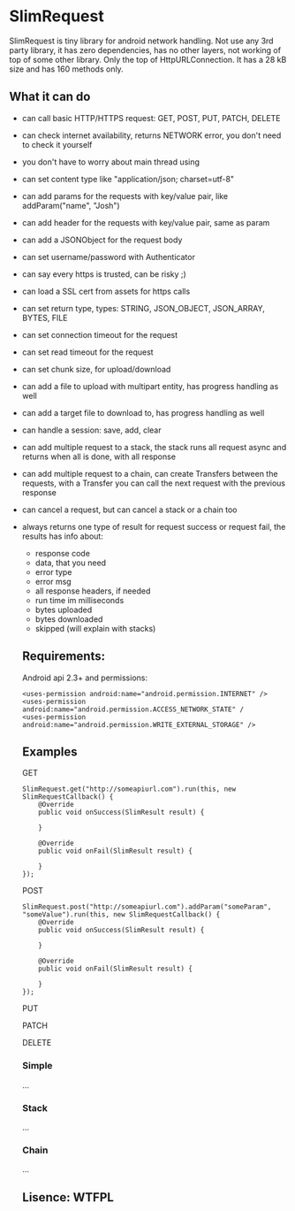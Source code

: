 # SlimRequest

SlimRequest is tiny library for android network handling. Not use any 3rd party library, it has zero dependencies, has no other layers, not working of top of some other library. Only the top of HttpURLConnection. It has a 28 kB size and has 160 methods only.

## What it can do
- can call basic HTTP/HTTPS request: GET, POST, PUT, PATCH, DELETE
- can check internet availability, returns NETWORK error, you don't need to check it yourself
- you don't have to worry about main thread using
- can set content type like "application/json; charset=utf-8"
- can add params for the requests with key/value pair, like addParam("name", "Josh")
- can add header for the requests with key/value pair, same as param
- can add a JSONObject for the request body
- can set username/password with Authenticator
- can say every https is trusted, can be risky ;)
- can load a SSL cert from assets for https calls
- can set return type, types: STRING, JSON_OBJECT, JSON_ARRAY, BYTES, FILE
- can set connection timeout for the request
- can set read timeout for the request
- can set chunk size, for upload/download
- can add a file to upload with multipart entity, has progress handling as well
- can add a target file to download to, has progress handling as well
- can handle a session: save, add, clear
- can add multiple request to a stack, the stack runs all request async and returns when all is done, with all response
- can add multiple request to a chain, can create Transfers between the requests, with a Transfer you can call the next request with the previous response
- can cancel a request, but can cancel a stack or a chain too
- always returns one type of result for request success or request fail, the results has info about:
  - response code
  - data, that you need
  - error type
  - error msg
  - all response headers, if needed
  - run time im milliseconds
  - bytes uploaded
  - bytes downloaded
  - skipped (will explain with stacks)
  
  ## Requirements:
  Android api 2.3+ and permissions:
  ```
  <uses-permission android:name="android.permission.INTERNET" />
  <uses-permission android:name="android.permission.ACCESS_NETWORK_STATE" /
  <uses-permission android:name="android.permission.WRITE_EXTERNAL_STORAGE" />
  ```
  
  ## Examples
  GET
  ```
  SlimRequest.get("http://someapiurl.com").run(this, new SlimRequestCallback() {
      @Override
      public void onSuccess(SlimResult result) {

      }

      @Override
      public void onFail(SlimResult result) {

      }
  });
  ```

  POST
  ```
  SlimRequest.post("http://someapiurl.com").addParam("someParam", "someValue").run(this, new SlimRequestCallback() {
      @Override
      public void onSuccess(SlimResult result) {

      }

      @Override
      public void onFail(SlimResult result) {

      }
  });
  ```
  PUT
  
  PATCH
  
  DELETE
  
  ### Simple
  ...
  
  ### Stack
  ...
  
  ### Chain
  ...
  
  ## Lisence: WTFPL
  
  
